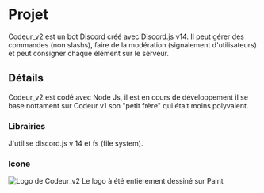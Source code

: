 # Projet
Codeur_v2 est un bot Discord créé avec Discord.js v14. Il peut gérer des commandes (non slashs), faire de la modération (signalement d'utilisateurs) et peut consigner chaque élément sur le serveur.
## Détails
Codeur_v2 est codé avec Node Js, il est en cours de développement il se base nottament sur Codeur v1 son "petit frère" qui était moins polyvalent.
### Librairies
J'utilise discord.js v 14 et fs (file system).
### Icone
![Logo de Codeur_v2](https://cdn.discordapp.com/app-icons/1147412101854416927/e580c1b2b2ffde21d3e9ae06d0b649ae.png?size=256&quot)
Le logo à été entièrement dessiné sur Paint
